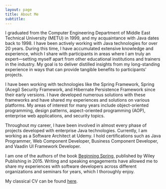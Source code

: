 ```yaml
---
layout: page
title: About Me
subtitle: 
---
```


I graduated from the Computer Engineering Department of Middle East Technical University (METU) in 1999, and my 
acquaintance with Java dates back to 1998. I have been actively working with Java technologies for over 20 years. 
During this time, I have accumulated extensive knowledge and experience, which I share with participants in areas 
where I am truly an expert—setting myself apart from other educational institutions and trainers in the industry. 
My goal is to deliver distilled insights from my long-standing experience in ways that can provide tangible benefits 
to participants' projects.

I have been working with technologies like the Spring Framework, Spring (Acegi) Security Framework, and Hibernate 
Persistence Framework since their early versions. I have developed numerous solutions with these frameworks and have 
shared my experiences and solutions on various platforms. My areas of interest for many years include object-oriented 
programming, design patterns, aspect-oriented programming (AOP), enterprise web applications, and security topics.

Throughout my career, I have been involved in almost every phase of projects developed with enterprise Java technologies. 
Currently, I am working as a Software Architect at Udemy. I hold certifications such as Java Programmer, Web Component 
Developer, Business Component Developer, and Vaadin UI Framework Developer.

I am one of the authors of the book [Beginning Spring](https://www.amazon.com/author/kenansevindik), published by Wiley Publishing in 2015. Writing and speaking 
engagements have allowed me to share my experiences with software developers across different organizations and seminars 
for years, which I thoroughly enjoy.

My classical CV can be found [here](/cv).